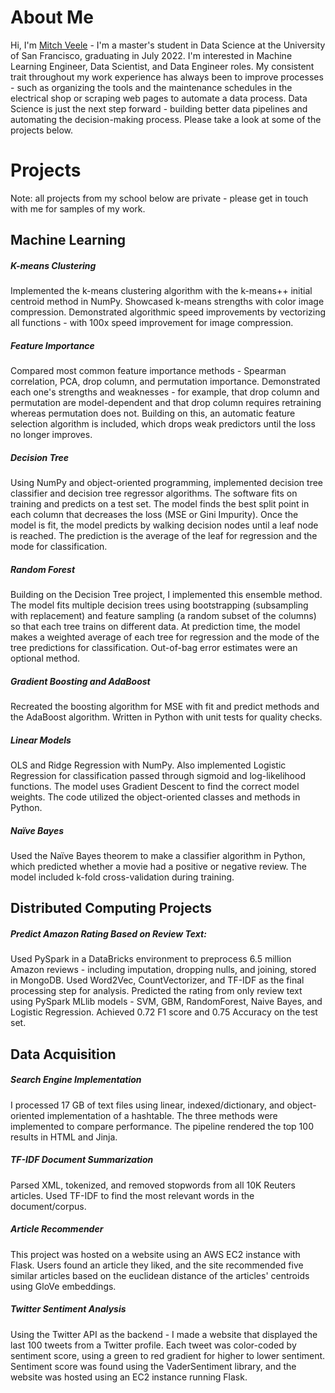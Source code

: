 # About Me

Hi, I'm [Mitch Veele](https://www.linkedin.com/in/mitch-veele/) - I'm a master's student in Data Science at the University of San Francisco, graduating in July 2022. I'm interested in Machine Learning Engineer, Data Scientist, and Data Engineer roles. My consistent trait throughout my work experience has always been to improve processes - such as organizing the tools and the maintenance schedules in the electrical shop or scraping web pages to automate a data process. Data Science is just the next step forward - building better data pipelines and automating the decision-making process. Please take a look at some of the projects below.

# Projects
Note: all projects from my school below are private - please get in touch with me for samples of my work.  

## Machine Learning

##### **K-means Clustering**
Implemented the k-means clustering algorithm with the k-means++ initial centroid method in NumPy. Showcased k-means strengths with color image compression. Demonstrated algorithmic speed improvements by vectorizing all functions - with 100x speed improvement for image compression.

##### **Feature Importance**
Compared most common feature importance methods - Spearman correlation, PCA, drop column, and permutation importance. Demonstrated each one's strengths and weaknesses - for example, that drop column and permutation are model-dependent and that drop column requires retraining whereas permutation does not. Building on this, an automatic feature selection algorithm is included, which drops weak predictors until the loss no longer improves.

##### **Decision Tree**
Using NumPy and object-oriented programming, implemented decision tree classifier and decision tree regressor algorithms. The software fits on training and predicts on a test set. The model finds the best split point in each column that decreases the loss (MSE or Gini Impurity). Once the model is fit, the model predicts by walking decision nodes until a leaf node is reached. The prediction is the average of the leaf for regression and the mode for classification.

##### **Random Forest**
Building on the Decision Tree project, I implemented this ensemble method. The model fits multiple decision trees using bootstrapping (subsampling with replacement) and feature sampling (a random subset of the columns) so that each tree trains on different data. At prediction time, the model makes a weighted average of each tree for regression and the mode of the tree predictions for classification. Out-of-bag error estimates were an optional method.

##### **Gradient Boosting and AdaBoost**
Recreated the boosting algorithm for MSE with fit and predict methods and the AdaBoost algorithm. Written in Python with unit tests for quality checks.

##### **Linear Models**
OLS and Ridge Regression with NumPy. Also implemented Logistic Regression for classification passed through sigmoid and log-likelihood functions. The model uses Gradient Descent to find the correct model weights. The code utilized the object-oriented classes and methods in Python.

##### **Naïve Bayes**
Used the Naïve Bayes theorem to make a classifier algorithm in Python, which predicted whether a movie had a positive or negative review. The model included k-fold cross-validation during training.

## Distributed Computing Projects

##### **Predict Amazon Rating Based on Review Text**:
Used PySpark in a DataBricks environment to preprocess 6.5 million Amazon reviews - including imputation, dropping nulls, and joining, stored in MongoDB. Used Word2Vec, CountVectorizer, and TF-IDF as the final processing step for analysis. Predicted the rating from only review text using PySpark MLlib models - SVM, GBM, RandomForest, Naive Bayes, and Logistic Regression. Achieved 0.72 F1 score and 0.75 Accuracy on the test set.

## Data Acquisition

##### **Search Engine Implementation**
I processed 17 GB of text files using linear, indexed/dictionary, and object-oriented implementation of a hashtable. The three methods were implemented to compare performance. The pipeline rendered the top 100 results in HTML and Jinja.

##### **TF-IDF Document Summarization**
Parsed XML, tokenized, and removed stopwords from all 10K Reuters articles. Used TF-IDF to find the most relevant words in the document/corpus.

##### **Article Recommender**   
This project was hosted on a website using an AWS EC2 instance with Flask. Users found an article they liked, and the site recommended five similar articles based on the euclidean distance of the articles' centroids using GloVe embeddings.

##### **Twitter Sentiment Analysis**
Using the Twitter API as the backend - I made a website that displayed the last 100 tweets from a Twitter profile. Each tweet was color-coded by sentiment score, using a green to red gradient for higher to lower sentiment. Sentiment score was found using the VaderSentiment library, and the website was hosted using an EC2 instance running Flask.
